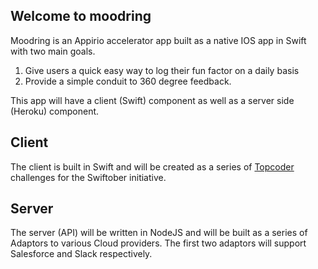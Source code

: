 ## Welcome to moodring
Moodring is an Appirio accelerator app built as a native IOS app in Swift with two main goals.
  1. Give users a quick easy way to log their fun factor on a daily basis
  2. Provide a simple conduit to 360 degree feedback.

This app will have a client (Swift) component as well as a server side (Heroku) component.

## Client
The client is built in Swift and will be created as a series of [Topcoder](topcoder.com) challenges for the Swiftober initiative.

## Server    
The server (API) will be written in NodeJS and will be built as a series of Adaptors to various Cloud providers.   The first two adaptors will support Salesforce and Slack respectively.  
